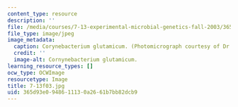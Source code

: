 ```yaml
---
content_type: resource
description: ''
file: /media/courses/7-13-experimental-microbial-genetics-fall-2003/365d93e0948611130a2661b7bb82dcb9_7-13f03.jpg
file_type: image/jpeg
image_metadata:
  caption: Corynebacterium glutamicum. (Photomicrograph courtesy of Dr. Philip Lessard.)
  credit: ''
  image-alt: Cornynebacterium glutamicum.
learning_resource_types: []
ocw_type: OCWImage
resourcetype: Image
title: 7-13f03.jpg
uid: 365d93e0-9486-1113-0a26-61b7bb82dcb9
---
```

